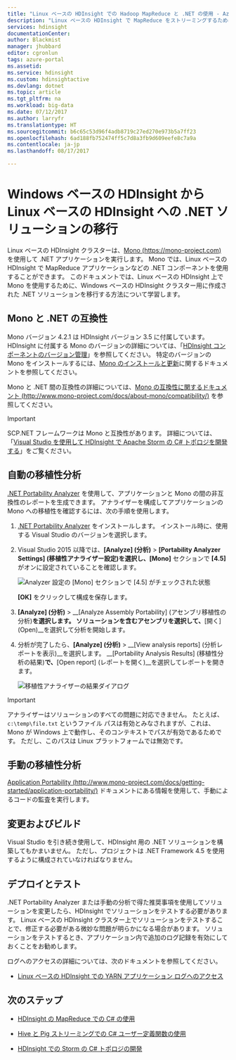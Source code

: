 ```yaml
---
title: "Linux ベースの HDInsight での Hadoop MapReduce と .NET の使用 - Azure | Microsoft Docs"
description: "Linux ベースの HDInsight で MapReduce をストリーミングするために .NET アプリケーションを使用する方法について説明します。"
services: hdinsight
documentationCenter: 
author: Blackmist
manager: jhubbard
editor: cgronlun
tags: azure-portal
ms.assetid: 
ms.service: hdinsight
ms.custom: hdinsightactive
ms.devlang: dotnet
ms.topic: article
ms.tgt_pltfrm: na
ms.workload: big-data
ms.date: 07/12/2017
ms.author: larryfr
ms.translationtype: HT
ms.sourcegitcommit: b6c65c53d96f4adb8719c27ed270e973b5a7ff23
ms.openlocfilehash: 6ad188fb752474ff5c7d8a3fb9d609eefe8c7a9a
ms.contentlocale: ja-jp
ms.lasthandoff: 08/17/2017

---
```

# <a name="migrate-net-solutions-for-windows-based-hdinsight-to-linux-based-hdinsight"></a>Windows ベースの HDInsight から Linux ベースの HDInsight への .NET ソリューションの移行

Linux ベースの HDInsight クラスターは、[Mono (https://mono-project.com)](https://mono-project.com) を使用して .NET アプリケーションを実行します。 Mono では、Linux ベースの HDInsight で MapReduce アプリケーションなどの .NET コンポーネントを使用することができます。 このドキュメントでは、Linux ベースの HDInsight 上で Mono を使用するために、Windows ベースの HDInsight クラスター用に作成された .NET ソリューションを移行する方法について学習します。

## <a name="mono-compatibility-with-net"></a>Mono と .NET の互換性

Mono バージョン 4.2.1 は HDInsight バージョン 3.5 に付属しています。 HDInsight に付属する Mono のバージョンの詳細については、「[HDInsight コンポーネントのバージョン管理](hdinsight-component-versioning.md)」を参照してください。 特定のバージョンの Mono をインストールするには、[Mono のインストールと更新](hdinsight-hadoop-install-mono.md)に関するドキュメントを参照してください。

Mono と .NET 間の互換性の詳細については、[Mono の互換性に関するドキュメント (http://www.mono-project.com/docs/about-mono/compatibility/)](http://www.mono-project.com/docs/about-mono/compatibility/) を参照してください。

> [!IMPORTANT]
> SCP.NET フレームワークは Mono と互換性があります。 詳細については、「[Visual Studio を使用して HDInsight で Apache Storm の C# トポロジを開発する](hdinsight-storm-develop-csharp-visual-studio-topology.md)」をご覧ください。

## <a name="automated-portability-analysis"></a>自動の移植性分析

[.NET Portability Analyzer](https://marketplace.visualstudio.com/items?itemName=ConnieYau.NETPortabilityAnalyzer) を使用して、アプリケーションと Mono の間の非互換性のレポートを生成できます。 アナライザーを構成してアプリケーションの Mono への移植性を確認するには、次の手順を使用します。

1. [.NET Portability Analyzer](https://marketplace.visualstudio.com/items?itemName=ConnieYau.NETPortabilityAnalyzer) をインストールします。 インストール時に、使用する Visual Studio のバージョンを選択します。

2. Visual Studio 2015 以降では、__[Analyze] \(分析)__ > __[Portability Analyzer Settings] \(移植性アナライザー設定)__を選択し、__[Mono]__ セクションで __[4.5]__ がオンに設定されていることを確認します。

    ![Analyzer 設定の [Mono] セクションで [4.5] がチェックされた状態](./media/hdinsight-hadoop-migrate-dotnet-to-linux/portability-analyzer-settings.png)

    __[OK]__ をクリックして構成を保存します。

3. __[Analyze] \(分析)__ > __[Analyze Assembly Portability] \(アセンブリ移植性の分析)__を選択します。 ソリューションを含むアセンブリを選択して、__[開く] \(Open)__を選択して分析を開始します。

4. 分析が完了したら、__[Analyze] \(分析)__ > __[View analysis reports] \(分析レポートを表示)__を選択します。 __[Portability Analysis Results] \(移植性分析の結果)__で、__[Open report] \(レポートを開く)__を選択してレポートを開きます。

    ![移植性アナライザーの結果ダイアログ](./media/hdinsight-hadoop-migrate-dotnet-to-linux/portability-analyzer-results.png)

> [!IMPORTANT]
> アナライザーはソリューションのすべての問題に対応できません。 たとえば、`c:\temp\file.txt` というファイル パスは有効とみなされますが、これは、Mono が Windows 上で動作し、そのコンテキストでパスが有効であるためです。 ただし、このパスは Linux プラットフォームでは無効です。

## <a name="manual-portability-analysis"></a>手動の移植性分析

[Application Portability (http://www.mono-project.com/docs/getting-started/application-portability/)](http://www.mono-project.com/docs/getting-started/application-portability/) ドキュメントにある情報を使用して、手動によるコードの監査を実行します。

## <a name="modify-and-build"></a>変更およびビルド

Visual Studio を引き続き使用して、HDInsight 用の .NET ソリューションを構築してもかまいません。 ただし、プロジェクトは .NET Framework 4.5 を使用するように構成されていなければなりません。

## <a name="deploy-and-test"></a>デプロイとテスト

.NET Portability Analyzer または手動の分析で得た推奨事項を使用してソリューションを変更したら、HDInsight でソリューションをテストする必要があります。 Linux ベースの HDInsight クラスター上でソリューションをテストすることで、修正する必要がある微妙な問題が明らかになる場合があります。 ソリューションをテストするとき、アプリケーション内で追加のログ記録を有効にしておくことをお勧めします。

ログへのアクセスの詳細については、次のドキュメントを参照してください。

* [Linux ベースの HDInsight での YARN アプリケーション ログへのアクセス](hdinsight-hadoop-access-yarn-app-logs-linux.md)

## <a name="next-steps"></a>次のステップ

* [HDInsight の MapReduce での C# の使用](hdinsight-hadoop-dotnet-csharp-mapreduce-streaming.md)

* [Hive と Pig ストリーミングでの C# ユーザー定義関数の使用](hdinsight-hadoop-hive-pig-udf-dotnet-csharp.md)

* [HDInsight での Storm の C# トポロジの開発](hdinsight-storm-develop-csharp-visual-studio-topology.md)
